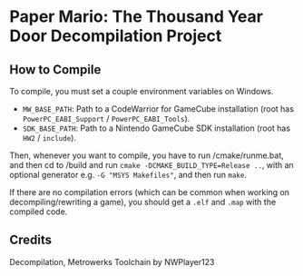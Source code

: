 # Paper Mario: The Thousand Year Door Decompilation Project
## How to Compile
To compile, you must set a couple environment variables on Windows.

* `MW_BASE_PATH`: Path to a CodeWarrior for GameCube installation (root has `PowerPC_EABI_Support` / `PowerPC_EABI_Tools`).
* `SDK_BASE_PATH`: Path to a Nintendo GameCube SDK installation (root has `HW2` / `include`).

Then, whenever you want to compile, you have to run /cmake/runme.bat, and then cd to /build and run `cmake -DCMAKE_BUILD_TYPE=Release ..`, with an optional generator e.g. `-G "MSYS Makefiles"`, and then run `make`.

If there are no compilation errors (which can be common when working on decompiling/rewriting a game), you should get a `.elf` and `.map` with the compiled code.
## Credits
Decompilation, Metrowerks Toolchain by NWPlayer123
